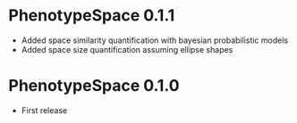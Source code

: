 PhenotypeSpace 0.1.1
=========================

* Added space similarity quantification with bayesian probabilistic models
* Added space size quantification assuming ellipse shapes 


PhenotypeSpace 0.1.0
=========================

* First release
